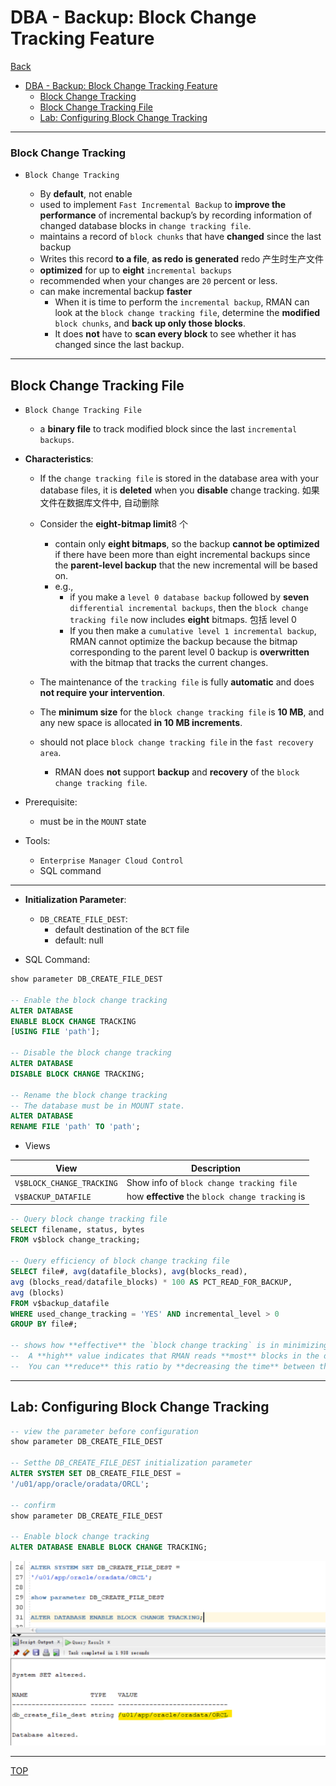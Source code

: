 # DBA - Backup: Block Change Tracking Feature

[Back](../../index.md)

- [DBA - Backup: Block Change Tracking Feature](#dba---backup-block-change-tracking-feature)
    - [Block Change Tracking](#block-change-tracking)
  - [Block Change Tracking File](#block-change-tracking-file)
  - [Lab: Configuring Block Change Tracking](#lab-configuring-block-change-tracking)

---

### Block Change Tracking

- `Block Change Tracking`

  - By **default**, not enable
  - used to implement `Fast Incremental Backup` to **improve the performance** of incremental backup’s by recording information of changed database blocks in `change tracking file`.
  - maintains a record of `block chunks` that have **changed** since the last backup
  - Writes this record **to a file**, **as redo is generated** redo 产生时生产文件
  - **optimized** for up to **eight** `incremental backups`
  - recommended when your changes are `20` percent or less.
  - can make incremental backup **faster**
    - When it is time to perform the `incremental backup`, RMAN can look at the `block change tracking file`, determine the **modified** `block chunks`, and **back up only those blocks**.
    - It does **not** have to **scan every block** to see whether it has changed since the last backup.

---

## Block Change Tracking File

- `Block Change Tracking File`

  - a **binary file** to track modified block since the last `incremental backups`.

- **Characteristics**:

  - If the `change tracking file` is stored in the database area with your database files, it is **deleted** when you **disable** change tracking. 如果文件在数据库文件中, 自动删除
  - Consider the **eight-bitmap limit**8 个
    - contain only **eight bitmaps**, so the backup **cannot be optimized** if there have been more than eight incremental backups since the **parent-level backup** that the new incremental will be based on.
    - e.g.,
      - if you make a `level 0 database backup` followed by **seven** `differential incremental backups`, then the `block change tracking file` now includes **eight** bitmaps. 包括 level 0
      - If you then make a `cumulative level 1 incremental backup`, RMAN cannot optimize the backup because the bitmap corresponding to the parent level 0 backup is **overwritten** with the bitmap that tracks the current changes.
  - The maintenance of the `tracking file` is fully **automatic** and does **not require your intervention**.
  - The **minimum size** for the `block change tracking file` is **10 MB**, and any new space is allocated **in 10 MB increments**.
  - should not place `block change tracking file` in the `fast recovery area`.

    - RMAN does **not** support **backup** and **recovery** of the `block change tracking file`.

- Prerequisite:

  - must be in the `MOUNT` state

- Tools:

  - `Enterprise Manager Cloud Control`
  - SQL command

---

- **Initialization Parameter**:

  - `DB_CREATE_FILE_DEST`:
    - default destination of the `BCT` file
    - default: null

- SQL Command:

```sql
show parameter DB_CREATE_FILE_DEST

-- Enable the block change tracking
ALTER DATABASE
ENABLE BLOCK CHANGE TRACKING
[USING FILE 'path'];

-- Disable the block change tracking
ALTER DATABASE
DISABLE BLOCK CHANGE TRACKING;

-- Rename the block change tracking
-- The database must be in MOUNT state.
ALTER DATABASE
RENAME FILE 'path' TO 'path';
```

- Views

| View                      | Description                                      |
| ------------------------- | ------------------------------------------------ |
| `V$BLOCK_CHANGE_TRACKING` | Show info of `block change tracking file`        |
| `V$BACKUP_DATAFILE`       | how **effective** the `block change tracking` is |

```sql
-- Query block change tracking file
SELECT filename, status, bytes
FROM v$block change_tracking;

-- Query efficiency of block change tracking file
SELECT file#, avg(datafile_blocks), avg(blocks_read),
avg (blocks_read/datafile_blocks) * 100 AS PCT_READ_FOR_BACKUP,
avg (blocks)
FROM v$backup_datafile
WHERE used_change_tracking = 'YES' AND incremental_level > 0
GROUP BY file#;

-- shows how **effective** the `block change tracking` is in minimizing the `incremental backup` I/O - `PCT_READ_FOR_BACKUP` column:
--  A **high** value indicates that RMAN reads **most** blocks in the data file during an incremental backup.
--  You can **reduce** this ratio by **decreasing the time** between the `incremental backups`.
```

---

## Lab: Configuring Block Change Tracking

```sql
-- view the parameter before configuration
show parameter DB_CREATE_FILE_DEST

-- Setthe DB_CREATE_FILE_DEST initialization parameter
ALTER SYSTEM SET DB_CREATE_FILE_DEST =
'/u01/app/oracle/oradata/ORCL';

-- confirm
show parameter DB_CREATE_FILE_DEST

-- Enable block change tracking
ALTER DATABASE ENABLE BLOCK CHANGE TRACKING;
```

![bct](./pic/lab_bct01.png)

---

[TOP](#dba---backup-block-change-tracking-feature)

